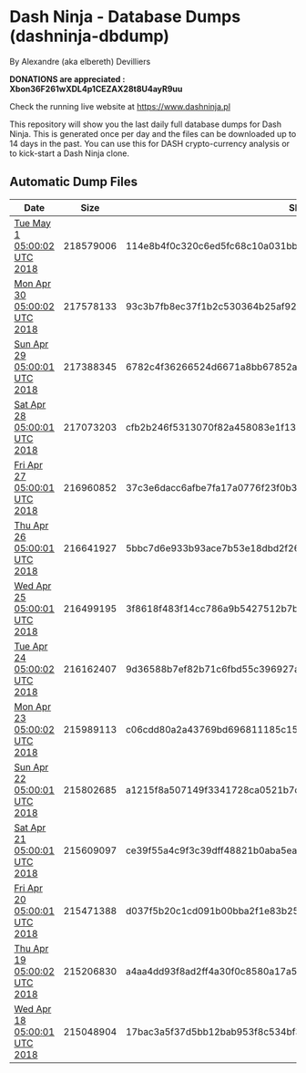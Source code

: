 # Dash Ninja - Database Dumps (dashninja-dbdump)
By Alexandre (aka elbereth) Devilliers

**DONATIONS are appreciated : Xbon36F261wXDL4p1CEZAX28t8U4ayR9uu**

Check the running live website at https://www.dashninja.pl

This repository will show you the last daily full database dumps for Dash Ninja. This is generated once per day and the files can be downloaded up to 14 days in the past.
You can use this for DASH crypto-currency analysis or to kick-start a Dash Ninja clone.


## Automatic Dump Files
| Date | Size | SHA256 |
|--|--|--|
| [Tue May  1 05:00:02 UTC 2018](https://transfer.sh/yJVQZ/dashninja-dbdump-20180501070002.tar.bz2) | 218579006 | 114e8b4f0c320c6ed5fc68c10a031bbf79764b13ea314d244f1d5d722131e5e3 | 
| [Mon Apr 30 05:00:02 UTC 2018](https://transfer.sh/mV5zz/dashninja-dbdump-20180430070001.tar.bz2) | 217578133 | 93c3b7fb8ec37f1b2c530364b25af924a04b1032c671abf17b025a0b11b74edc | 
| [Sun Apr 29 05:00:01 UTC 2018](https://transfer.sh/1wGWq/dashninja-dbdump-20180429070001.tar.bz2) | 217388345 | 6782c4f36266524d6671a8bb67852a2b31f548f7e2d935f7299e6e62cfef5d5f | 
| [Sat Apr 28 05:00:01 UTC 2018](https://transfer.sh/kkIX0/dashninja-dbdump-20180428070001.tar.bz2) | 217073203 | cfb2b246f5313070f82a458083e1f134509e1480490878aa70040abd69d6e081 | 
| [Fri Apr 27 05:00:01 UTC 2018](https://transfer.sh/ORdrL/dashninja-dbdump-20180427070001.tar.bz2) | 216960852 | 37c3e6dacc6afbe7fa17a0776f23f0b3cff89386068539e47ca4baa33d1ec197 | 
| [Thu Apr 26 05:00:01 UTC 2018](https://transfer.sh/N9PAS/dashninja-dbdump-20180426070001.tar.bz2) | 216641927 | 5bbc7d6e933b93ace7b53e18dbd2f260e36ed1a9be39bcc455602eae25ad9aa0 | 
| [Wed Apr 25 05:00:01 UTC 2018](https://transfer.sh/3JhzB/dashninja-dbdump-20180425070001.tar.bz2) | 216499195 | 3f8618f483f14cc786a9b5427512b7b51a5365987591a0c662502b03990ab521 | 
| [Tue Apr 24 05:00:02 UTC 2018](https://transfer.sh/36dC0/dashninja-dbdump-20180424070002.tar.bz2) | 216162407 | 9d36588b7ef82b71c6fbd55c396927a400981cc595c2f26268425ec407ffe1f6 | 
| [Mon Apr 23 05:00:02 UTC 2018](https://transfer.sh/6AgLh/dashninja-dbdump-20180423070002.tar.bz2) | 215989113 | c06cdd80a2a43769bd696811185c15aab03c2bfbd2976b2634d59c22d9584ffd | 
| [Sun Apr 22 05:00:01 UTC 2018](https://transfer.sh/rIrNG/dashninja-dbdump-20180422070001.tar.bz2) | 215802685 | a1215f8a507149f3341728ca0521b7dd64ec9bce0f30cc82a5ba4f9e4291e525 | 
| [Sat Apr 21 05:00:01 UTC 2018](https://transfer.sh/IeObn/dashninja-dbdump-20180421070001.tar.bz2) | 215609097 | ce39f55a4c9f3c39dff48821b0aba5ea27ef293d7b56079a9155c7233cbe78f8 | 
| [Fri Apr 20 05:00:01 UTC 2018](https://transfer.sh/JlMMS/dashninja-dbdump-20180420070001.tar.bz2) | 215471388 | d037f5b20c1cd091b00bba2f1e83b25703e99b9b708fd72589037f7d32d336b7 | 
| [Thu Apr 19 05:00:02 UTC 2018](https://transfer.sh/AJ3Hw/dashninja-dbdump-20180419070002.tar.bz2) | 215206830 | a4aa4dd93f8ad2ff4a30f0c8580a17a5a8690cc9264462359208343edda45b16 | 
| [Wed Apr 18 05:00:01 UTC 2018](https://transfer.sh/BYVkv/dashninja-dbdump-20180418070001.tar.bz2) | 215048904 | 17bac3a5f37d5bb12bab953f8c534bf35670b28d716c7a74b3386217e42eaf79 | 
